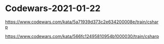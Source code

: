 # Codewars-2021-01-22
https://www.codewars.com/kata/5a71939d373c2e634200008e/train/csharp

https://www.codewars.com/kata/566fc12495810954b1000030/train/csharp
